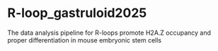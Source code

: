 # R-loop_gastruloid2025
The data analysis pipeline for R-loops promote H2A.Z occupancy and proper differentiation in mouse embryonic stem cells
